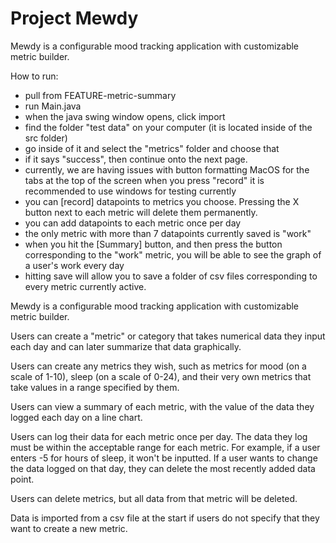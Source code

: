 # Project Mewdy

Mewdy is a configurable mood tracking application with customizable metric builder.

How to run:
- pull from FEATURE-metric-summary
- run Main.java
- when the java swing window opens, click import
- find the folder "test data" on your computer (it is located inside of the src folder)
- go inside of it and select the "metrics" folder and choose that
- if it says "success", then continue onto the next page.
- currently, we are having issues with button formatting MacOS for the tabs at the top of the screen when you press "record" it is recommended to use windows for testing currently
- you can [record] datapoints to metrics you choose. Pressing the X button next to each metric will delete them permanently.
- you can add datapoints to each metric once per day
- the only metric with more than 7 datapoints currently saved is "work"
- when you hit the [Summary] button, and then press the button corresponding to the "work" metric, you will be able to see the graph of a user's work every day
- hitting save will allow you to save a folder of csv files corresponding to every metric currently active.

Mewdy is a configurable mood tracking application with customizable metric builder.

Users can create a "metric" or category that takes numerical data they input each day and can later summarize that data graphically.

Users can create any metrics they wish, such as metrics for mood (on a scale of 1-10), sleep (on a scale of 0-24), and their very own metrics that take values in a range specified by them.

Users can view a summary of each metric, with the value of the data they logged each day on a line chart.

Users can log their data for each metric once per day. The data they log must be within the acceptable range for each metric. For example, if a user enters -5 for hours of sleep, it won't be inputted. If a user wants to change the data logged on that day, they can delete the most recently added data point.

Users can delete metrics, but all data from that metric will be deleted.

Data is imported from a csv file at the start if users do not specify that they want to create a new metric.
